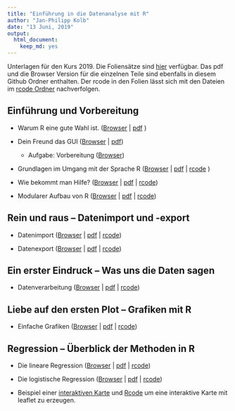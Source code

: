 ```yaml
---
title: "Einführung in die Datenanalyse mit R"
author: "Jan-Philipp Kolb"
date: "13 Juni, 2019"
output: 
  html_document: 
    keep_md: yes
---
```




Unterlagen für den Kurs 2019. Die Foliensätze sind [hier](https://github.com/Japhilko/ffm_rintro/tree/master/slides) verfügbar. Das pdf und die Browser Version für die einzelnen Teile sind ebenfalls in diesem Github Ordner enthalten. Der rcode in den Folien lässt sich mit den Dateien im [rcode Ordner](https://github.com/Japhilko/ffm_rintro/tree/master/rcode) nachverfolgen. 

## Einführung und Vorbereitung

- Warum R eine gute Wahl ist. ([Browser](slides/WarumR.md) |  [pdf](slides/WarumR.pdf) )

- Dein Freund das GUI ([Browser](slides/FreundGUI.md) | [pdf](slides/FreundGUI.pdf))

    - Aufgabe: Vorbereitung ([Browser](https://github.com/Japhilko/IntroR/blob/master/2019/tutorial/Aufgabe_Vorbereitung.md))


- Grundlagen im Umgang mit der Sprache R ([Browser](https://github.com/Japhilko/IntroR/blob/master/2019/slides/GrundlagenR.md) | [pdf](slides/GrundlagenR.pdf) | [rcode](https://github.com/Japhilko/IntroR/blob/master/2019/slides/GrundlagenR.R) )

<!--
    - Aufgabe: Zuweisungen und Funktionen ([Browser](https://github.com/Japhilko/IntroR/blob/master/2019/tutorial/Aufgabe_Zuweisung.md))
-->

- Wie bekommt man Hilfe? ([Browser](https://github.com/Japhilko/IntroR/blob/master/2019/slides/Hilfe.md) |
[pdf](slides/Hilfe.pdf) |
[rcode](https://github.com/Japhilko/IntroR/blob/master/2019/slides/Hilfe.R))

- Modularer Aufbau von R ([Browser](https://github.com/Japhilko/IntroR/blob/master/2019/slides/ModularerAufbau.md) |
 [pdf](slides/ModularerAufbau.pdf) | [rcode](https://github.com/Japhilko/IntroR/blob/master/2019/rcode/InstallPackages.R))

<!--
    - Aufgabe Zusatzpakete ([Browser](https://github.com/Japhilko/IntroR/blob/master/2019/tutorial/Aufgabe_Zusatzpakete.md))
-->

## Rein und raus – Datenimport und -export


- Datenimport ([Browser](slides/Import.md) | [pdf](slides/Import.pdf) | [rcode](slides/Import.R))

<!--
    - Aufgabe Datenimport ([Browser](https://github.com/Japhilko/IntroR/blob/master/2019/tutorial/Aufgabe_Datenimport.md))
-->

- Datenexport ([Browser](slides/Export.md) | [pdf](slides/Export.pdf) | [rcode](slides/Export.R))

## Ein erster Eindruck – Was uns die Daten sagen

<!--
- Indizieren
([Browser](slides/datenanalyse_ffm.Rmd)| [pdf](slides/datenanalyse_ffm) |  [rcode](https://github.com/Japhilko/IntroR/blob/master/2019/rcode/datenanalyse_ffm.R))
-->

- Datenverarbeitung ([Browser](slides/DatenVerarbeitung.Rmd) | [pdf](slides/DatenVerarbeitung.pdf) | [rcode](rcode/DatenVerarbeitung.R))

<!--
    - Aufgabe - Apply Funktion verwenden ([Browser](https://github.com/Japhilko/IntroR/blob/master/2019/tutorial/Aufgabe_Apply.md))
-->

## Liebe auf den ersten Plot – Grafiken mit R	

- Einfache Grafiken
([Browser](slides/EinfacheGrafiken.md) | [pdf](slides/EinfacheGrafiken.pdf) | [rcode](rcode/EinfacheGrafiken.R))


<!--
    - Aufgabe - Barplot ([Browser](https://github.com/Japhilko/IntroR/blob/master/2019/tutorial/Aufgabe_Barplot.md))
-->

<!--
    - Aufgabe - OECD Datensatz ([Browser](https://github.com/Japhilko/IntroR/blob/master/2019/slides/Aufgabe_OECDdata.md))
-->    
    
## Regression – Überblick der Methoden in R

- Die lineare Regression ([Browser](slides/LineareRegression.md) | [pdf](slides/LineareRegression.pdf) | [rcode](rcode/LineareRegression.R))

<!--
    - Aufgabe - lineare Regression ([Browser](https://github.com/Japhilko/IntroR/blob/master/2019/tutorial/Aufgabe_LineareRegression.md))
-->

- Die logistische Regression ([Browser](slides/logistischeRegression.md) | [pdf](slides/logistischeRegression.pdf) | [rcode](rcode/logistischeRegression.R))

<!--
    - Aufgabe - Datenanalyse ([Browser](https://github.com/Japhilko/IntroR/blob/master/2017/tutorial/Aufgabe_Datenanalyse.md))
-->

<!--
## Ausblick – Möglichkeiten mit R

- Exkurs: Datenquellen ([Browser](https://github.com/Japhilko/IntroR/blob/master/2019/slides/Datenquellen.md))
-->

<!--
- Faktoren in R ([Browser](https://github.com/Japhilko/IntroR/blob/master/2017/slides/Faktoren.Rmd) | [pdf](https://github.com/Japhilko/IntroR/blob/master/2017/slides/Faktoren.pdf) | [rcode](rcode/Faktoren.R))
-->

<!--
- Grafiken mit ggplot ([Browser](https://github.com/Japhilko/IntroR/blob/master/2017/slides/ggplot2.Rmd) | [pdf](https://github.com/Japhilko/IntroR/blob/master/2017/slides/ggplot2.pdf) | [rcode](rcode/ggplot2.R))
-->

- Beispiel einer [interaktiven Karte](http://rpubs.com/Japhilko82/Campsites) und [Rcode](https://raw.githubusercontent.com/Japhilko/GeoData/master/2015/rcode/SpatMA_Interactive%20maps.R) um eine interaktive Karte mit leaflet zu erzeugen.
